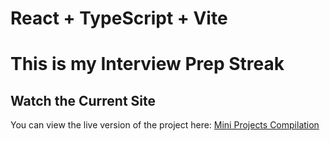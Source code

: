 # React + TypeScript + Vite

# This is my Interview Prep Streak

## Watch the Current Site

You can view the live version of the project here: [Mini Projects Compilation](https://mini-projects-compilation.vercel.app/)
